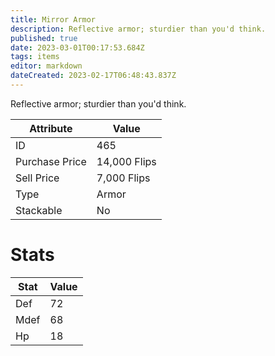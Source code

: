 ```yaml
---
title: Mirror Armor
description: Reflective armor; sturdier than you'd think.
published: true
date: 2023-03-01T00:17:53.684Z
tags: items
editor: markdown
dateCreated: 2023-02-17T06:48:43.837Z
---
```


Reflective armor; sturdier than you'd think.

|Attribute|Value|
|-|-|
|ID|465|
|Purchase Price|14,000 Flips|
|Sell Price|7,000 Flips|
|Type|Armor|
|Stackable|No|

# Stats
|Stat|Value|
|-|-|
|Def|72|
|Mdef|68|
|Hp|18|
